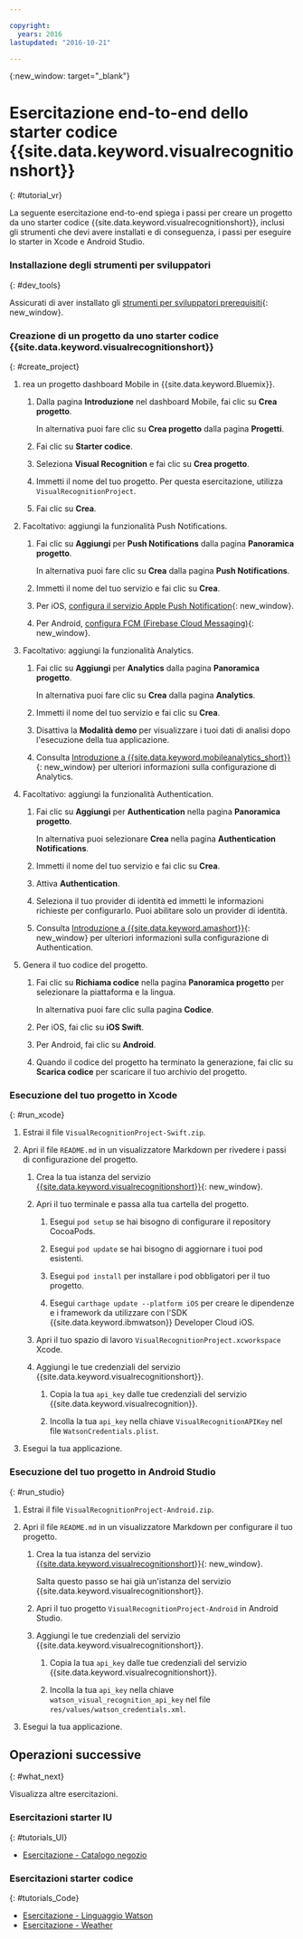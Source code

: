 ```yaml
---

copyright:
  years: 2016
lastupdated: "2016-10-21"

---
```

{:new_window: target="_blank"}

# Esercitazione end-to-end dello starter codice {{site.data.keyword.visualrecognitionshort}}
{: #tutorial_vr}

La seguente esercitazione end-to-end spiega i passi per creare un progetto da uno starter codice {{site.data.keyword.visualrecognitionshort}}, inclusi gli strumenti che devi avere installati e di conseguenza, i passi per eseguire lo starter in Xcode e Android Studio.


### Installazione degli strumenti per sviluppatori
{: #dev_tools}

Assicurati di aver installato gli [strumenti per sviluppatori prerequisiti](get_code.html#prereq-dev-tools){: new_window}.


### Creazione di un progetto da uno starter codice {{site.data.keyword.visualrecognitionshort}}
{: #create_project}

1. rea un progetto dashboard Mobile in {{site.data.keyword.Bluemix}}.

   1. Dalla pagina **Introduzione** nel dashboard Mobile, fai clic su **Crea progetto**.

      In alternativa puoi fare clic su **Crea progetto** dalla pagina **Progetti**.

   2. Fai clic su **Starter codice**.

   3. Seleziona **Visual Recognition** e fai clic su **Crea progetto**.

   4. Immetti il nome del tuo progetto. Per questa esercitazione, utilizza `VisualRecognitionProject`.
   
   5. Fai clic su **Crea**.

2. Facoltativo: aggiungi la funzionalità Push Notifications.

   1. Fai clic su **Aggiungi** per **Push Notifications** dalla pagina **Panoramica progetto**.

      In alternativa puoi fare clic su **Crea** dalla pagina **Push Notifications**.

   2. Immetti il nome del tuo servizio e fai clic su **Crea**.

   3. Per iOS, [configura il servizio Apple Push Notification](/docs/services/mobilepush/t_push_provider_ios.html){: new_window}.

   4. Per Android, [configura FCM (Firebase Cloud Messaging)](/docs/services/mobilepush/t_push_provider_android.html){: new_window}.
   
3. Facoltativo: aggiungi la funzionalità Analytics.

   1. Fai clic su **Aggiungi** per **Analytics** dalla pagina **Panoramica progetto**.

      In alternativa puoi fare clic su **Crea** dalla pagina **Analytics**.

   2. Immetti il nome del tuo servizio e fai clic su **Crea**.
   
   3. Disattiva la **Modalità demo** per visualizzare i tuoi dati di analisi dopo l'esecuzione della tua applicazione.
   
   4. Consulta [Introduzione a {{site.data.keyword.mobileanalytics_short}}](/docs/services/mobileanalytics/index.html){: new_window} per ulteriori informazioni sulla configurazione di Analytics.
  
4. Facoltativo: aggiungi la funzionalità Authentication.

   1. Fai clic su **Aggiungi** per **Authentication** nella pagina **Panoramica progetto**.

      In alternativa puoi selezionare **Crea** nella pagina **Authentication Notifications**.

   2. Immetti il nome del tuo servizio e fai clic su **Crea**.
   
   3. Attiva **Authentication**.
   
   4. Seleziona il tuo provider di identità ed immetti le informazioni richieste per configurarlo. Puoi abilitare solo un provider di identità.

   5. Consulta [Introduzione a {{site.data.keyword.amashort}}](/docs/services/mobileaccess/index.html){: new_window} per ulteriori informazioni sulla configurazione di Authentication.

5. Genera il tuo codice del progetto.

   1. Fai clic su **Richiama codice** nella pagina **Panoramica progetto** per selezionare la piattaforma e la lingua.
   
      In alternativa puoi fare clic sulla pagina **Codice**.
      
   2. Per iOS, fai clic su **iOS Swift**.
   
   3. Per Android, fai clic su **Android**.
   
   4. Quando il codice del progetto ha terminato la generazione, fai clic su **Scarica codice** per scaricare il tuo archivio del progetto.


### Esecuzione del tuo progetto in Xcode
{: #run_xcode}

1. Estrai il file `VisualRecognitionProject-Swift.zip`.

2. Apri il file `README.md` in un visualizzatore Markdown per rivedere i passi di configurazione del progetto.

   1. Crea la tua istanza del servizio [{{site.data.keyword.visualrecognitionshort}}](https://console.{DomainName}/catalog/services/visual-recognition/){: new_window}.
   
   2. Apri il tuo terminale e passa alla tua cartella del progetto.
   
      1. Esegui `pod setup` se hai bisogno di configurare il repository CocoaPods.
      
      2. Esegui `pod update` se hai bisogno di aggiornare i tuoi pod esistenti.
      
      3. Esegui `pod install` per installare i pod obbligatori per il tuo progetto.
      
      4. Esegui `carthage update --platform iOS` per creare le dipendenze e i framework da utilizzare con l'SDK {{site.data.keyword.ibmwatson}} Developer Cloud iOS.
      
   3. Apri il tuo spazio di lavoro `VisualRecognitionProject.xcworkspace` Xcode.
   
   4. Aggiungi le tue credenziali del servizio {{site.data.keyword.visualrecognitionshort}}.
   
      1. Copia la tua `api_key` dalle tue credenziali del servizio {{site.data.keyword.visualrecognition}}.
      
      2. Incolla la tua `api_key` nella chiave `VisualRecognitionAPIKey` nel file `WatsonCredentials.plist`.
      
3. Esegui la tua applicazione.


### Esecuzione del tuo progetto in Android Studio
{: #run_studio}

1. Estrai il file `VisualRecognitionProject-Android.zip`.

2. Apri il file `README.md` in un visualizzatore Markdown per configurare il tuo progetto.

   1. Crea la tua istanza del servizio [{{site.data.keyword.visualrecognitionshort}}](https://console.{DomainName}/catalog/services/visual-recognition/){: new_window}.
   
      Salta questo passo se hai già un'istanza del servizio {{site.data.keyword.visualrecognitionshort}}.
   
   2. Apri il tuo progetto `VisualRecognitionProject-Android` in Android Studio.
   
   4. Aggiungi le tue credenziali del servizio {{site.data.keyword.visualrecognitionshort}}.
   
      1. Copia la tua `api_key` dalle tue credenziali del servizio {{site.data.keyword.visualrecognitionshort}}.
      
      2. Incolla la tua `api_key` nella chiave `watson_visual_recognition_api_key` nel file `res/values/watson_credentials.xml`.
      
3. Esegui la tua applicazione.


## Operazioni successive
{: #what_next}

Visualizza altre esercitazioni.


### Esercitazioni starter IU
{: #tutorials_UI}

* [Esercitazione - Catalogo negozio](tutorial_store_catalog.html)


### Esercitazioni starter codice
{: #tutorials_Code}

* [Esercitazione - Linguaggio Watson](tutorial_watson_language.html)
* [Esercitazione - Weather ](tutorial_weather.html)
